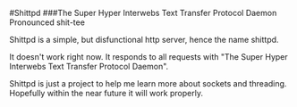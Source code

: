 #Shittpd
###The Super Hyper Interwebs Text Transfer Protocol Daemon  
Pronounced shit-tee

Shittpd is a simple, but disfunctional http server, hence the name shittpd.

It doesn't work right now. It responds to all requests with "The Super Hyper Interwebs Text Transfer Protocol Daemon".

Shittpd is just a project to help me learn more about sockets and threading. Hopefully within the near future it will work properly.
